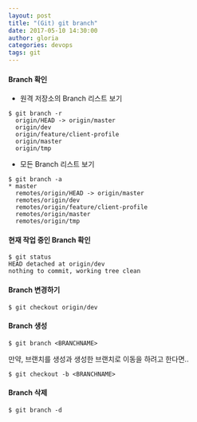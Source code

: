 ```yaml
---
layout: post
title: "(Git) git branch"
date: 2017-05-10 14:30:00
author: gloria
categories: devops
tags: git
---
```


#### Branch 확인
* 원격 저장소의 Branch 리스트 보기
```
$ git branch -r
  origin/HEAD -> origin/master
  origin/dev
  origin/feature/client-profile
  origin/master
  origin/tmp
```

* 모든 Branch 리스트 보기
```
$ git branch -a
* master
  remotes/origin/HEAD -> origin/master
  remotes/origin/dev
  remotes/origin/feature/client-profile
  remotes/origin/master
  remotes/origin/tmp
```

#### 현재 작업 중인 Branch 확인
```
$ git status
HEAD detached at origin/dev
nothing to commit, working tree clean
```

#### Branch 변경하기
```
$ git checkout origin/dev
```

#### Branch 생성
```
$ git branch <BRANCHNAME>
```

만약, 브랜치를 생성과 생성한 브랜치로 이동을 하려고 한다면..
```
$ git checkout -b <BRANCHNAME>
```

#### Branch 삭제
```
$ git branch -d
```

